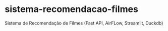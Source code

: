# sistema-recomendacao-filmes
Sistema de Recomendação de Filmes (Fast API, AirFLow, Streamlit, Duckdb)
